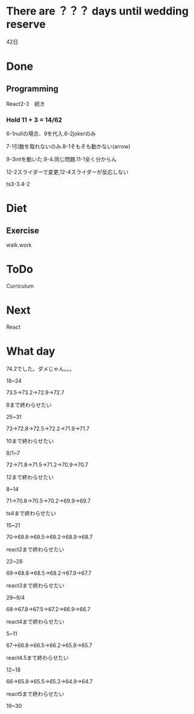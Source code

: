 # There are ？？？ days until wedding reserve

42日

# Done

## Programming

React2-3　続き

### Hold 11 + 3 = 14/62

6-1nullの場合、9を代入.6-2jokerのみ

7-1引数を取れないのみ.8-1そもそも動かない(arrow)

9-3intを動いた.9-4.同じ問題.11-1全く分からん

12-2スライダーで変更,12-4スライダーが反応しない

ts3-3.4-2

# Diet

## Exercise 

walk.work

# ToDo

Curriculum

# Next

React

# What day

74.2でした。ダメじゃん。。。

18~24

73.5→73.2→72.9→72.7

8まで終わらせたい

25~31

73→72.8→72.5→72.2→71.9→71.7

10まで終わらせたい

8/1~7

72→71.8→71.5→71.2→70.9→70.7

12まで終わらせたい

8~14

71→70.8→70.5→70.2→69.9→69.7

ts4まで終わらせたい

15~21

70→69.8→69.5→69.2→68.9→68.7

react2まで終わらせたい

22~28

69→68.8→68.5→68.2→67.9→67.7

react3まで終わらせたい

29~9/4

68→67.8→67.5→67.2→66.9→66.7

react4まで終わらせたい

5~11

67→66.8→66.5→66.2→65.9→65.7

react4.5まで終わらせたい

12~18

66→65.8→65.5→65.2→64.9→64.7

react5まで終わらせたい

19~30
